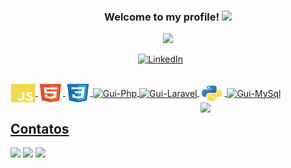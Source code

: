 
<h3 align="center">
  Welcome to my profile!
  <img src="https://media.giphy.com/media/hvRJCLFzcasrR4ia7z/giphy.gif" width="28">
</h3>

<p align="center">
  <a href="https://github.com/DenverCoder1/readme-typing-svg"><img src="https://readme-typing-svg.demolab.com/?lines=High%20school%20Descomplica;Web%20and%20app%20developer;Drummer)&font=Fira%20Code&center=true&color=f75c7e&vCenter=true&size=22&pause=1000&width=575&duration=2500"></a>
</p>

<!--Social Links-->
<p align="center">
  <a href="https://www.linkedin.com/in/guilherme-cabral-971994209/"><img width="32px" title="LinkedIn" src="https://i.imgur.com/Y9lbNqu.png"/></a>
  &#8287;&#8287;&#8287;&#8287;&#8287;
  
</p>


<div>
  <a href="https://github.com/Guilh3rmeCabral">
</div>
<div style="display: inline_block"><br>
  <img align="center" alt="Gui-Js" height="30" width="40" src="https://raw.githubusercontent.com/devicons/devicon/master/icons/javascript/javascript-plain.svg">
  <img align="center" alt="Gui-HTML" height="30" width="40" src="https://raw.githubusercontent.com/devicons/devicon/master/icons/html5/html5-original.svg">
  <img align="center" alt="Gui-CSS" height="30" width="40" src="https://raw.githubusercontent.com/devicons/devicon/master/icons/css3/css3-original.svg">
  <img align="center" alt="Gui-Php" height="35" width="40" src="https://www.php.net/images/logos/new-php-logo.svg">
  <img align="center" alt="Gui-Laravel" height="30" width="40" src="https://cdn.jsdelivr.net/gh/devicons/devicon/icons/laravel/laravel-plain.svg">
  <img align="center" alt="Gui-Python" height="30" width="40" src="https://raw.githubusercontent.com/devicons/devicon/master/icons/python/python-original.svg">
  <img align="center" alt="Gui-MySql" src="https://img.icons8.com/color/48/000000/mysql-logo.png"/> 
  <img align=right src='https://media.tenor.com/images/73b121d0abbc19c03d09cdc7a2ef5da4/tenor.gif' width='200px'></img>
</div>
  
## Contatos
  
<div>
<a href="https://github.com/Guilh3rmeCabral" target="_blank"><img src="https://img.shields.io/badge/GitHub-100000?style=for-the-badge&logo=github&logoColor=white" target="_blank"></a>
<a href = "mailto:guicabralprowork@gmail.com"><img src="https://img.shields.io/badge/-Gmail-%23333?style=for-the-badge&logo=gmail&logoColor=white" target="_blank"></a>
<a href="https://www.linkedin.com/in/guilherme-cabral-971994209" target="_blank"><img src="https://img.shields.io/badge/-LinkedIn-%230077B5?style=for-the-badge&logo=linkedin&logoColor=white" target="_blank"></a>
</div>


